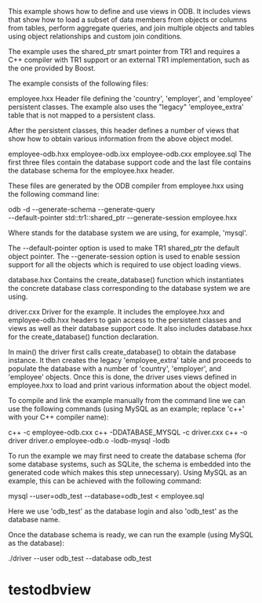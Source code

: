 This example shows how to define and use views in ODB. It includes views
that show how to load a subset of data members from objects or columns
from tables, perform aggregate queries, and join multiple objects and
tables using object relationships and custom join conditions.

The example uses the shared_ptr smart pointer from TR1 and requires a C++
compiler with TR1 support or an external TR1 implementation, such as the
one provided by Boost.

The example consists of the following files:

employee.hxx
  Header file defining the 'country', 'employer', and 'employee' persistent
  classes. The example also uses the "legacy" 'employee_extra' table that is
  not mapped to a persistent class.

  After the persistent classes, this header defines a number of views that
  show how to obtain various information from the above object model.

employee-odb.hxx
employee-odb.ixx
employee-odb.cxx
employee.sql
  The first three files contain the database support code and the last file
  contains the database schema for the employee.hxx header.

  These files are generated by the ODB compiler from employee.hxx using the
  following command line:

  odb -d <database> --generate-schema --generate-query \
  --default-pointer std::tr1::shared_ptr --generate-session employee.hxx

  Where <database> stands for the database system we are using, for example,
  'mysql'.

  The --default-pointer option is used to make TR1 shared_ptr the default
  object pointer. The --generate-session option is used to enable session
  support for all the objects which is required to use object loading views.

database.hxx
  Contains the create_database() function which instantiates the concrete
  database class corresponding to the database system we are using.

driver.cxx
  Driver for the example. It includes the employee.hxx and employee-odb.hxx
  headers to gain access to the persistent classes and views as well as
  their database support code. It also includes database.hxx for the
  create_database() function declaration.

  In main() the driver first calls create_database() to obtain the database
  instance. It then creates the legacy 'employee_extra' table and proceeds
  to populate the database with a number of 'country', 'employer', and
  'employee' objects. Once this is done, the driver uses views defined in
  employee.hxx to load and print various information about the object model.

To compile and link the example manually from the command line we can use
the following commands (using  MySQL as an example; replace 'c++' with your
C++ compiler name):

c++ -c employee-odb.cxx
c++ -DDATABASE_MYSQL -c driver.cxx
c++ -o driver driver.o employee-odb.o -lodb-mysql -lodb

To run the example we may first need to create the database schema (for some
database systems, such as SQLite, the schema is embedded into the generated
code which makes this step unnecessary). Using MySQL as an example, this
can be achieved with the following command:

mysql --user=odb_test --database=odb_test < employee.sql

Here we use 'odb_test' as the database login and also 'odb_test' as the
database name.

Once the database schema is ready, we can run the example (using MySQL as
the database):

./driver --user odb_test --database odb_test
# testodbview
